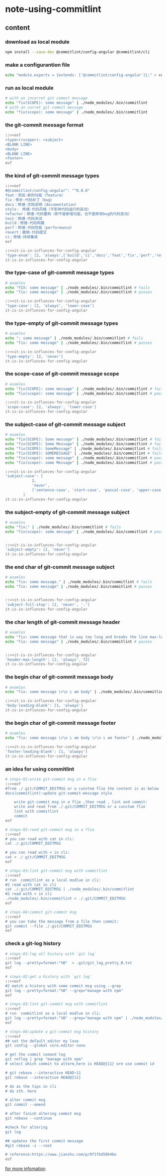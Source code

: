 # note-using-commitlint

## content

### download as local module

```sh
npm install --save-dev @commitlint/config-angular @commitlint/cli
```

### make a configurantion file

```sh
echo "module.exports = {extends: ['@commitlint/config-angular']};" > commitlint.config.js
```

### run as local module

```sh
# with an incorret git commit message
echo "fix(SCOPE): some message" | ./node_modules/.bin/commitlint
# with an corret git commit message
echo "fix(scope): some message" | ./node_modules/.bin/commitlint
```

### the git-commit message format

```sh
::<<eof
<type>(<scope>): <subject>
<BLANK LINE>
<body>
<BLANK LINE>
<footer>
eof
```

### the kind of git-commit message types

```sh
::<<eof
#@commitlint/config-angular": "^8.0.0"
feat：添加-新的功能（feature）
fix：修补-代码补丁（bug）
docs：修缮-文档说明（documentation）
style： 修缮-代码风格（不影响代码运行的变动）
refactor：修缮-代码重构（即不是新增功能，也不是修改bug的代码变动）
test：修缮-代码测试
build：修缮-代码构建
perf：修缮-代码性能（performance）
revert：撤销-代码提交
ci：修缮-持续集成
eof

::<<it-is-in-influnces-for-config-angular
'type-enum': [2, 'always',['build','ci','docs','feat','fix','perf','refactor','revert','style','test']]
it-is-in-influnces-for-config-angular
```

### the type-case of git-commit message types

```sh
# examles
echo "FIX: some message" | ./node_modules/.bin/commitlint # fails
echo "fix: some message" | ./node_modules/.bin/commitlint # passes

::<<it-is-in-influnces-for-config-angular
'type-case': [2, 'always', 'lower-case']
it-is-in-influnces-for-config-angular
```

### the type-empty of git-commit message types

```sh
# examles
echo ": some message" | ./node_modules/.bin/commitlint # fails
echo "fix: some message" | ./node_modules/.bin/commitlint # passes

::<<it-is-in-influnces-for-config-angular
'type-empty': [2, 'never']
it-is-in-influnces-for-config-angular
```

### the scope-case of git-commit message scope

```sh
# examles
echo "fix(SCOPE): some message" | ./node_modules/.bin/commitlint # fails
echo "fix(scope): some message" | ./node_modules/.bin/commitlint # passes

::<<it-is-in-influnces-for-config-angular
'scope-case': [2, 'always', 'lower-case']
it-is-in-influnces-for-config-angular
```

### the subject-case of git-commit message subject

```sh
# examles
echo "fix(SCOPE): Some message" | ./node_modules/.bin/commitlint # fails
echo "fix(SCOPE): Some Message" | ./node_modules/.bin/commitlint # fails
echo "fix(SCOPE): SomeMessage" | ./node_modules/.bin/commitlint # fails
echo "fix(SCOPE): SOMEMESSAGE" | ./node_modules/.bin/commitlint # fails
echo "fix(scope): some message" | ./node_modules/.bin/commitlint # passes
echo "fix(scope): some Message" | ./node_modules/.bin/commitlint # passes

::<<it-is-in-influnces-for-config-angular
'subject-case': [
			2,
			'never',
			['sentence-case', 'start-case', 'pascal-case', 'upper-case']
		]
it-is-in-influnces-for-config-angular
```

### the subject-empty of git-commit message subject

```sh
# examles
echo "fix:" | ./node_modules/.bin/commitlint # fails
echo "fix(scope): some message" | ./node_modules/.bin/commitlint # passes


::<<it-is-in-influnces-for-config-angular
'subject-empty': [2, 'never']
it-is-in-influnces-for-config-angular
```

### the end char of git-commit message subject

```sh
# examles
echo "fix: some message." | ./node_modules/.bin/commitlint # fails
echo "fix: some message" | ./node_modules/.bin/commitlint # passes


::<<it-is-in-influnces-for-config-angular
'subject-full-stop': [2, 'never', '.']
it-is-in-influnces-for-config-angular
```

### the char length of git-commit message header

```sh
# examles
echo "fix: some message that is way too long and breaks the line max-length by several characters" | ./node_modules/.bin/commitlint # fails
echo "fix: some message" | ./node_modules/.bin/commitlint # passes


::<<it-is-in-influnces-for-config-angular
'header-max-length': [2, 'always', 72]
it-is-in-influnces-for-config-angular
```

### the begin char of git-commit message body

```sh
# examles
echo "fix: some message \r\n i am body" | ./node_modules/.bin/commitlint # passes

::<<it-is-in-influnces-for-config-angular
'body-leading-blank': [1, 'always']
it-is-in-influnces-for-config-angular
```

### the begin char of git-commit message footer

```sh
# examles
echo "fix: some message \r\n i am body \r\n i am footer" | ./node_modules/.bin/commitlint # passes

::<<it-is-in-influnces-for-config-angular
'footer-leading-blank': [1, 'always']
it-is-in-influnces-for-config-angular
```

### an idea for using commitlint

```sh
# steps-01:write git-commit msg in a flie
::<<eof
#from ./.git/COMMIT_EDITMSG or a cunstom flie the content is as below
docs(commitlint):update git-commit-message style

    write git-commit msg in a flie ,then read , lint and commit:
    write and read from ./.git/COMMIT_EDITMSG or a cunstom flie
    lint with commitlint
    commit
eof

# steps-02:read git-commit msg in a flie
::<<eof
# you can read with cat in cli:
cat ./.git/COMMIT_EDITMSG

# you can read with < in cli:
cat < ./.git/COMMIT_EDITMSG
eof

# steps-03:lint git-commit msg with commitlint
::<<eof
# run  commitlint as a local modlue in cli:
#2 read with cat in cli
cat ./.git/COMMIT_EDITMSG | ./node_modules/.bin/commitlint
#2 read with < in cli
./node_modules/.bin/commitlint < ./.git/COMMIT_EDITMSG
eof

# steps-04:commit git-commit msg
::<<eof
# you can take the message from a file then commit:
git commit --file ./.git/COMMIT_EDITMSG
eof
```

### check a git-log history

```sh
# steps-01:log all history with `git log`
::<<eof
git log --pretty=format:"%B"  > .git/git_log_pretty_B.txt
eof

# steps-02:get a history with `git log`
::<<eof
#2 match a history with some commit msg using --grep
git log --pretty=format:"%B" --grep="manage with npm"
eof

# steps-03:lint git-commit msg with commitlint
::<<eof
# run  commitlint as a local modlue in cli:
git log --pretty=format:"%B" --grep="manage with npm" | ./node_modules/.bin/commitlint
eof

# steps-04:update a git-commit msg history
::<<eof
## set the default editor my love
git config --global core.editor nano

# get the commit comand log
git reflog | grep "manage with npm"
# select which commit to alterm,here is HEAD@{11} ore use commit id

# git rebase --interactive HEAD~11
git rebase --interactive HEAD@{11}

# do as the tips in cli
# do sth. here

# alter commit msg
git commit --amend

# after finish altering commit msg
git rebase --continue

#check for altering
git log

## updates the first commit message
#git rebase -i --root

# reference:https://www.jianshu.com/p/0f1fbd50b4be
eof

```

[for more infomation](https://github.com/conventional-changelog/commitlint/tree/master/@commitlint/config-angular)
